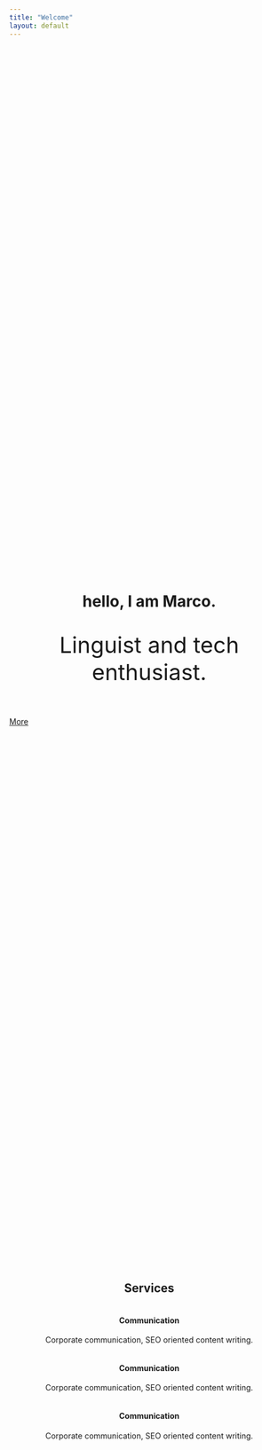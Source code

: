 ```yaml
---
title: "Welcome"
layout: default
---
```

<style>
	.u-t--c{
		text-align: center 
	}
	.u-display--in{
		display: inline-block;
	}
</style> 
<header class="grid-item u-t--c" style="margin-top:25vh">
  <h1 class="nav-item--page t-heading t-brandColor" style=" line-height:1">hello, I am Marco.</h1>
  <p style="font-size:2.5rem;">Linguist and tech enthusiast.</p>
</header>

<div class="grid-item">
  <a class="btn btn--block btn-primary-outline" href="#continue"><span>More</span></a>
</div>

<section class="grid item u-t--c" style="margin-top:25vh">
	<h2 class="nav-item--page t-heading t-brandColor">Services</h2>
	<div class="u-display--in u-t--c">
		<i class="fa fa-bullhorn" style="font-size:4rem"></i>
		<h4 class="link">Communication</h4>
		<p class="nav-item--page link t-heading">
  			<span class="list">Corporate communication, SEO oriented content writing.</span>
  		</p>
	</div>
	<div class="u-display--in u-t--c">
		<i class="fa fa-bullhorn" style="font-size:4rem"></i>
		<h4 class="link">Communication</h4>
		<p class="nav-item--page link t-heading">
  			<span class="list">Corporate communication, SEO oriented content writing.</span>
  		</p>
	</div>
	<div class="u-display--in u-t--c">
		<i class="fa fa-bullhorn" style="font-size:4rem"></i>
		<h4 class="link">Communication</h4>
		<p class="nav-item--page link t-heading">
  			<span class="list">Corporate communication, SEO oriented content writing.</span>
  		</p>
	</div>
</section>